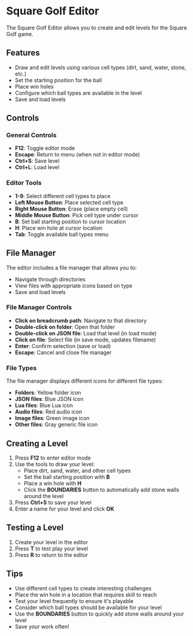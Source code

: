 # Square Golf Editor

The Square Golf Editor allows you to create and edit levels for the Square Golf game.

## Features

- Draw and edit levels using various cell types (dirt, sand, water, stone, etc.)
- Set the starting position for the ball
- Place win holes
- Configure which ball types are available in the level
- Save and load levels

## Controls

### General Controls

- **F12**: Toggle editor mode
- **Escape**: Return to menu (when not in editor mode)
- **Ctrl+S**: Save level
- **Ctrl+L**: Load level

### Editor Tools

- **1-9**: Select different cell types to place
- **Left Mouse Button**: Place selected cell type
- **Right Mouse Button**: Erase (place empty cell)
- **Middle Mouse Button**: Pick cell type under cursor
- **B**: Set ball starting position to cursor location
- **H**: Place win hole at cursor location
- **Tab**: Toggle available ball types menu

## File Manager

The editor includes a file manager that allows you to:

- Navigate through directories
- View files with appropriate icons based on type
- Save and load levels

### File Manager Controls

- **Click on breadcrumb path**: Navigate to that directory
- **Double-click on folder**: Open that folder
- **Double-click on JSON file**: Load that level (in load mode)
- **Click on file**: Select file (in save mode, updates filename)
- **Enter**: Confirm selection (save or load)
- **Escape**: Cancel and close file manager

### File Types

The file manager displays different icons for different file types:

- **Folders**: Yellow folder icon
- **JSON files**: Blue JSON icon
- **Lua files**: Blue Lua icon
- **Audio files**: Red audio icon
- **Image files**: Green image icon
- **Other files**: Gray generic file icon

## Creating a Level

1. Press **F12** to enter editor mode
2. Use the tools to draw your level:
   - Place dirt, sand, water, and other cell types
   - Set the ball starting position with **B**
   - Place a win hole with **H**
   - Click the **BOUNDARIES** button to automatically add stone walls around the level
3. Press **Ctrl+S** to save your level
4. Enter a name for your level and click **OK**

## Testing a Level

1. Create your level in the editor
2. Press **T** to test play your level
3. Press **R** to return to the editor

## Tips

- Use different cell types to create interesting challenges
- Place the win hole in a location that requires skill to reach
- Test your level frequently to ensure it's playable
- Consider which ball types should be available for your level
- Use the **BOUNDARIES** button to quickly add stone walls around your level
- Save your work often!
